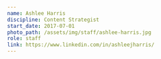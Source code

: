 ```yaml
---
name: Ashlee Harris
discipline: Content Strategist
start_date: 2017-07-01
photo_path: /assets/img/staff/ashlee-harris.jpg
role: staff
link: https://www.linkedin.com/in/ashleejharris/
---
```


